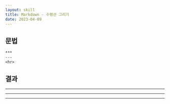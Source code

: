 ```yaml
---
layout: skill
title: Markdown - 수평선 그리기
date: 2023-04-09
---
```





## 문법

```txt
***
---
<hr>
```


## 결과

***
---
<hr>
